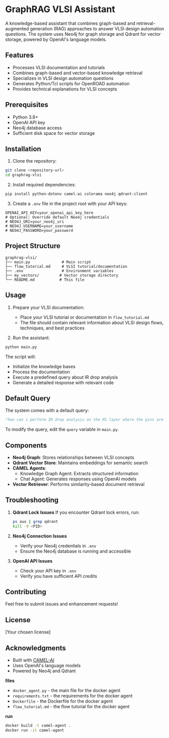 # GraphRAG VLSI Assistant

A knowledge-based assistant that combines graph-based and retrieval-augmented generation (RAG) approaches to answer VLSI design automation questions. The system uses Neo4j for graph storage and Qdrant for vector storage, powered by OpenAI's language models.

## Features

- Processes VLSI documentation and tutorials
- Combines graph-based and vector-based knowledge retrieval
- Specializes in VLSI design automation questions
- Generates Python/Tcl scripts for OpenROAD automation
- Provides technical explanations for VLSI concepts

## Prerequisites

- Python 3.8+
- OpenAI API key
- Neo4j database access
- Sufficient disk space for vector storage

## Installation

1. Clone the repository:
```bash
git clone <repository-url>
cd graphrag-vlsi
```

2. Install required dependencies:
```bash
pip install python-dotenv camel-ai colorama neo4j qdrant-client
```

3. Create a `.env` file in the project root with your API keys:
```env
OPENAI_API_KEY=your_openai_api_key_here
# Optional: Override default Neo4j credentials
# NEO4J_URI=your_neo4j_uri
# NEO4J_USERNAME=your_username
# NEO4J_PASSWORD=your_password
```

## Project Structure

```
graphrag-vlsi/
├── main.py              # Main script
├── flow_tutorial.md     # VLSI tutorial/documentation
├── .env                 # Environment variables
├── my_vectors/         # Vector storage directory
└── README.md           # This file
```

## Usage

1. Prepare your VLSI documentation:
   - Place your VLSI tutorial or documentation in `flow_tutorial.md`
   - The file should contain relevant information about VLSI design flows, techniques, and best practices

2. Run the assistant:
```bash
python main.py
```

The script will:
- Initialize the knowledge bases
- Process the documentation
- Execute a predefined query about IR drop analysis
- Generate a detailed response with relevant code

## Default Query

The system comes with a default query:
```python
"how can i perform IR drop analysis on the M1 layer where the pins are located, provide python code"
```

To modify the query, edit the `query` variable in `main.py`.

## Components

- **Neo4j Graph**: Stores relationships between VLSI concepts
- **Qdrant Vector Store**: Maintains embeddings for semantic search
- **CAMEL Agents**: 
  - Knowledge Graph Agent: Extracts structured information
  - Chat Agent: Generates responses using OpenAI models
- **Vector Retriever**: Performs similarity-based document retrieval

## Troubleshooting

1. **Qdrant Lock Issues**
   If you encounter Qdrant lock errors, run:
   ```bash
   ps aux | grep qdrant
   kill -9 <PID>
   ```

2. **Neo4j Connection Issues**
   - Verify your Neo4j credentials in `.env`
   - Ensure the Neo4j database is running and accessible

3. **OpenAI API Issues**
   - Check your API key in `.env`
   - Verify you have sufficient API credits

## Contributing

Feel free to submit issues and enhancement requests!

## License

[Your chosen license]

## Acknowledgments

- Built with [CAMEL-AI](https://github.com/camel-ai/camel)
- Uses OpenAI's language models
- Powered by Neo4j and Qdrant

**files**

- `docker_agent.py` - the main file for the docker agent
- `requirements.txt` - the requirements for the docker agent
- `Dockerfile` - the Dockerfile for the docker agent
- `flow_tutorial.md` - the flow tutorial for the docker agent

**run**

```bash
docker build -t camel-agent .
docker run -it camel-agent
```
            
